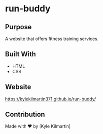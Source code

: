 # run-buddy

## Purpose
A website that offers fitness training services.

## Built With
* HTML
* CSS

## Website
https://kylekilmartin371.github.io/run-buddy/

## Contribution
Made with ❤️ by [Kyle Kilmartin]
